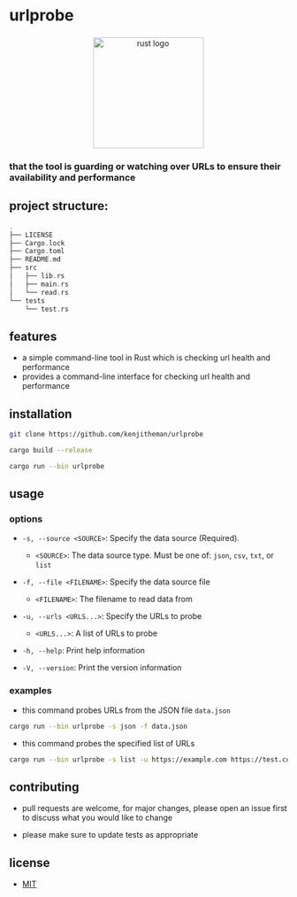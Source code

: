# urlprobe

###

<div align="center">
  <img src="https://cdn.jsdelivr.net/gh/devicons/devicon/icons/rust/rust-plain.svg" height="200" alt="rust logo"  />
</div>

###

### that the tool is guarding or watching over URLs to ensure their availability and performance

## project structure:

```rust
.
├── LICENSE
├── Cargo.lock
├── Cargo.toml
├── README.md
├── src
│   ├── lib.rs
│   ├── main.rs
│   └── read.rs
└── tests
    └── test.rs
```

## features

- a simple command-line tool in Rust which is checking url health and performance 
- provides a command-line interface for checking url health and performance

## installation

```sh
git clone https://github.com/kenjitheman/urlprobe
```

```sh
cargo build --release
```

```sh
cargo run --bin urlprobe
```

## usage

### options

- `-s, --source <SOURCE>`: Specify the data source (Required).
  - `<SOURCE>`: The data source type. Must be one of: `json`, `csv`, `txt`, or `list`

- `-f, --file <FILENAME>`: Specify the data source file
  - `<FILENAME>`: The filename to read data from

- `-u, --urls <URLS...>`: Specify the URLs to probe
  - `<URLS...>`: A list of URLs to probe

- `-h, --help`: Print help information

- `-V, --version`: Print the version information

### examples

- this command probes URLs from the JSON file `data.json`

```sh
cargo run --bin urlprobe -s json -f data.json
```

- this command probes the specified list of URLs

```sh
cargo run --bin urlprobe -s list -u https://example.com https://test.com
```

## contributing

- pull requests are welcome, for major changes, please open an issue first to
  discuss what you would like to change

- please make sure to update tests as appropriate

## license

- [MIT](https://choosealicense.com/licenses/mit/)

